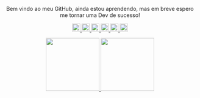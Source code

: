 <p align="center">
Bem vindo ao meu GitHub, ainda estou aprendendo, mas em breve espero me tornar uma Dev de sucesso!    
<p align="center">
  <a href= "https://github.com/Milafreire/">
    <img width="21px" alt="GitHub" src="https://image.flaticon.com/icons/png/512/37/37819.png"/>
  </a>
    <a href= "https://www.linkedin.com/in/camilabsfreire/">
    <img width="21px" alt="LinkedIn" src="https://image.flaticon.com/icons/png/512/1384/1384046.png"/>
  </a>
    <a href="mailto:camilabsfreire@gmail.com">
    <img width="21px" alt="E-mail" src="https://image.flaticon.com/icons/png/512/683/683155.png"/>
  </a>
  <a href= "https://twitter.com/camissfreire">
    <img width="21px" alt="Twitter" src="https://image.flaticon.com/icons/png/512/733/733635.png"/>
  </a>
     <a href="https://www.twitch.tv/camilabsf">
    <img width="21px" alt="Twitch TV" src="https://image.flaticon.com/icons/png/512/2111/2111727.png"/>
  </a>
  <a href="https://discord.gg/VK4k3Br">
  <img width="21px" src="https://image.flaticon.com/icons/png/512/2111/2111363.png"/>
</a></p>
<div>
<p align="center">
  <a href="https://github.com/MilaFreire>
  <img height="140em" src="https://github-readme-stats.vercel.app/api?username=MilaFreire&show_icons=true&theme=buefy&include_all_commits=true&count_private=true"/>
  <img height="140em" src="https://github-readme-stats.vercel.app/api/top-langs/?username=MilaFreire&layout=compact&langs_count=7&theme=buefy"/>                                     <img align="top" width="140" src="https://media.giphy.com/media/FNBvO1cg4G2DkZE3fa/giphy.gif"> 
  </a>
</p>
</div>


